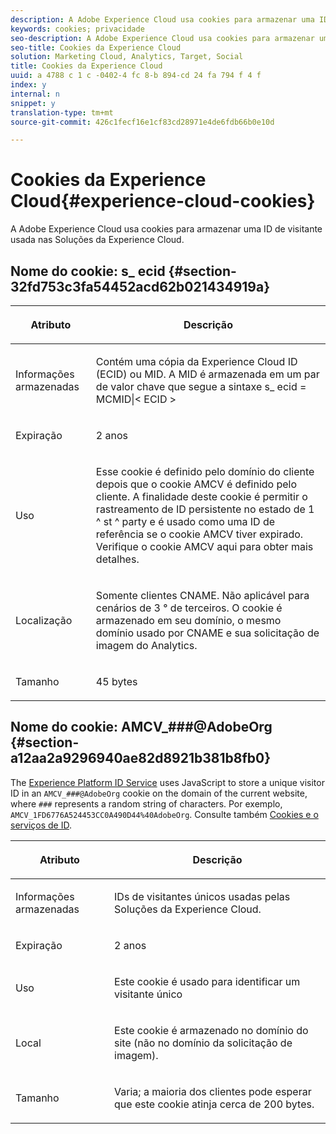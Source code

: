 ```yaml
---
description: A Adobe Experience Cloud usa cookies para armazenar uma ID de visitante usada nas Soluções da Experience Cloud.
keywords: cookies; privacidade
seo-description: A Adobe Experience Cloud usa cookies para armazenar uma ID de visitante usada nas Soluções da Experience Cloud.
seo-title: Cookies da Experience Cloud
solution: Marketing Cloud, Analytics, Target, Social
title: Cookies da Experience Cloud
uuid: a 4788 c 1 c -0402-4 fc 8-b 894-cd 24 fa 794 f 4 f
index: y
internal: n
snippet: y
translation-type: tm+mt
source-git-commit: 426c1fecf16e1cf83cd28971e4de6fdb66b0e10d

---
```



# Cookies da Experience Cloud{#experience-cloud-cookies}

A Adobe Experience Cloud usa cookies para armazenar uma ID de visitante usada nas Soluções da Experience Cloud.

## Nome do cookie: s_ ecid {#section-32fd753c3fa54452acd62b021434919a}

<table id="table_FF4C70D3D4CC425BA65162D5A9504F7D"> 
 <thead> 
  <tr> 
   <th colname="col1" class="entry"> <p>Atributo </p> </th> 
   <th colname="col2" class="entry"> <p>Descrição </p> </th> 
  </tr> 
 </thead>
 <tbody> 
  <tr> 
   <td colname="col1"> <p>Informações armazenadas </p> </td> 
   <td colname="col2"> <p> Contém uma cópia da Experience Cloud ID (ECID) ou MID. A MID é armazenada em um par de valor chave que segue a sintaxe s_ ecid = MCMID|&lt; ECID &gt; </p> </td> 
  </tr> 
  <tr> 
   <td colname="col1"> <p> Expiração </p> </td> 
   <td colname="col2"> <p>2 anos </p> </td> 
  </tr> 
  <tr> 
   <td colname="col1"> <p> Uso </p> </td> 
   <td colname="col2"> <p>Esse cookie é definido pelo domínio do cliente depois que o cookie AMCV é definido pelo cliente. A finalidade deste cookie é permitir o rastreamento de ID persistente no estado de 1 ^ st ^ party e é usado como uma ID de referência se o cookie AMCV tiver expirado. Verifique o cookie AMCV aqui para obter mais detalhes. </p> </td> 
  </tr> 
  <tr> 
   <td colname="col1"> <p> Localização </p> </td> 
   <td colname="col2"> <p>Somente clientes CNAME. Não aplicável para cenários de 3 ° de terceiros. O cookie é armazenado em seu domínio, o mesmo domínio usado por CNAME e sua solicitação de imagem do Analytics. </p> </td> 
  </tr> 
  <tr> 
   <td colname="col1"> <p> Tamanho </p> </td> 
   <td colname="col2"> <p>45 bytes </p> </td> 
  </tr> 
 </tbody> 
</table>

## Nome do cookie: AMCV_###@AdobeOrg {#section-a12aa2a9296940ae82d8921b381b8fb0}

The [Experience Platform ID Service](https://docs.adobe.com/content/help/en/id-service/using/home.html) uses JavaScript to store a unique visitor ID in an `AMCV_###@AdobeOrg` cookie on the domain of the current website, where `###` represents a random string of characters. Por exemplo, `AMCV_1FD6776A524453CC0A490D44%40AdobeOrg`. Consulte também [Cookies e o serviços de ID](https://docs.adobe.com/content/help/en/id-service/using/intro/cookies.html).

<table id="table_1883C0836C1E4AF5A262FBF5000C1B11"> 
 <thead> 
  <tr> 
   <th colname="col1" class="entry"> <p>Atributo </p> </th> 
   <th colname="col2" class="entry"> <p>Descrição </p> </th> 
  </tr> 
 </thead>
 <tbody> 
  <tr> 
   <td colname="col1"> <p>Informações armazenadas </p> </td> 
   <td colname="col2"> <p> IDs de visitantes únicos usadas pelas Soluções da Experience Cloud. </p> </td> 
  </tr> 
  <tr> 
   <td colname="col1"> <p> Expiração </p> </td> 
   <td colname="col2"> <p> 2 anos </p> </td> 
  </tr> 
  <tr> 
   <td colname="col1"> <p> Uso </p> </td> 
   <td colname="col2"> <p> Este cookie é usado para identificar um visitante único </p> </td> 
  </tr> 
  <tr> 
   <td colname="col1"> <p> Local </p> </td> 
   <td colname="col2"> <p> Este cookie é armazenado no domínio do site (não no domínio da solicitação de imagem). </p> </td> 
  </tr> 
  <tr> 
   <td colname="col1"> <p> Tamanho </p> </td> 
   <td colname="col2"> <p> Varia; a maioria dos clientes pode esperar que este cookie atinja cerca de 200 bytes. </p> </td> 
  </tr> 
 </tbody> 
</table>
